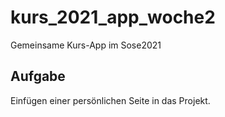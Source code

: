 # kurs_2021_app_woche2

Gemeinsame Kurs-App im Sose2021

## Aufgabe

Einfügen einer persönlichen Seite in das Projekt.


